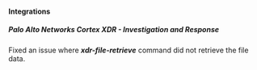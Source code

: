 
#### Integrations
##### Palo Alto Networks Cortex XDR - Investigation and Response
Fixed an issue where ***xdr-file-retrieve*** command did not retrieve the file data.
